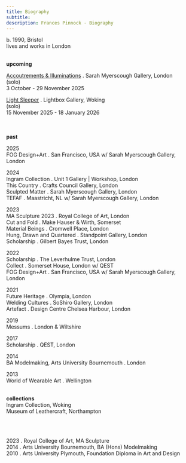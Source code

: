 ```yaml
---
title: Biography
subtitle: 
description: Frances Pinnock - Biography
---  
```

b. 1990, Bristol  
lives and works in London  
<br />  

**upcoming**  
  
[Accoutrements & Illuminations](https://www.sarahmyerscough.com/exhibitions/70-frances-pinnock-solo-show-gallery-solo-show-2025/) . Sarah Myerscough Gallery, London  
(solo)  
3 October - 29 November 2025

[Light Sleeper](https://www.thelightbox.org.uk/whats-on/frances-pinnock-light-sleeper) . Lightbox Gallery, Woking  
(solo)  
15 November 2025 - 18 January 2026  
<br /> 
<br />

**past**  

2025  
FOG Design+Art . San Francisco, USA w/ Sarah Myerscough Gallery, London  

2024  
Ingram Collection . Unit 1 Gallery | Workshop, London  
This Country . Crafts Council Gallery, London  
Sculpted Matter . Sarah Myerscough Gallery, London  
TEFAF . Maastricht, NL w/ Sarah Myerscough Gallery, London  

2023  
MA Sculpture 2023 . Royal College of Art, London  
Cut and Fold . Make Hauser & Wirth, Somerset  
Material Beings . Cromwell Place, London  
Hung, Drawn and Quartered . Standpoint Gallery, London  
Scholarship . Gilbert Bayes Trust, London  

2022  
Scholarship . The Leverhulme Trust, London  
Collect . Somerset House, London  w/ QEST  
FOG Design+Art . San Francisco, USA w/ Sarah Myerscough Gallery, London  

2021  
Future Heritage . Olympia, London  
Welding Cultures . SoShiro Gallery, London  
Artefact . Design Centre Chelsea Harbour, London  

2019  
Messums . London & Wiltshire  

2017  
Scholarship . QEST, London  

2014  
BA Modelmaking, Arts University Bournemouth . London  

2013  
World of Wearable Art . Wellington  
<br />  

**collections**  
Ingram Collection, Woking  
Museum of Leathercraft, Northampton  

<br />  
<br />  

  
2023 . Royal College of Art, MA Sculpture  
2014 . Arts University Bournemouth, BA (Hons) Modelmaking  
2010 . Arts University Plymouth, Foundation Diploma in Art and Design 









  










 



  










 











